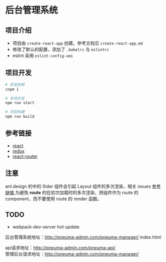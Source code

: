 # 后台管理系统

## 项目介绍
- 项目由 `create-react-app` 创建。参考文档见 `create-react-app.md`
- 修改了默认的配置，添加了 `.babelrc` 与 `eslintrc`
- eslint 采用 `eslint-config-umi`

## 项目开发

```bash
# 安装依赖
cnpm i

# 本地开发
npm run start

# 项目构建
npm run build
```

## 参考链接

- [react](https://facebook.github.io/react/docs/react-api.html)
- [redux](cn.redux.js.org/index.html)
- [react-router](https://reacttraining.com/react-router/web/example/basic)

## 注意

ant.design 的中的 Sider 组件会引起 Layout 组件的多次渲染，相关 issues [参考链接](https://github.com/ant-design/ant-design/issues/8347),为避免
**route** 的在初次加载时的多次渲染，把组件作为 route 的 component，而不要使用 route 的 render 函数。


## TODO
- webpack-dev-server hot update


后台管理系统地址：http://pneuma-admin.com/pneuma-manager/ index.html

api请求地址：http://pneuma-admin.com/pneuma-api/               
 管理后台请求地址：http://pneuma-admin.com/pneuma-manager/     
